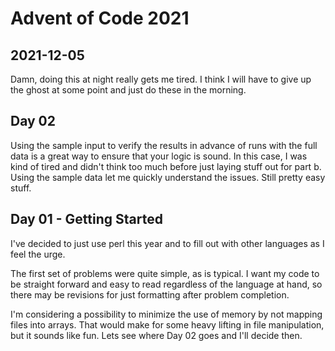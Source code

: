# Advent of Code 2021

## 2021-12-05

Damn, doing this at night really gets me tired.  I think I will have to give up the ghost at some point and just do these in the morning.

## Day 02

Using the sample input to verify the results in advance of runs with the full data is a great way to ensure that your logic is sound.  In this case, I was kind of tired and didn't think too much before just laying stuff out for part b.  Using the sample data let me quickly understand the issues.  Still pretty easy stuff.

## Day 01 - Getting Started

I've decided to just use perl this year and to fill out with other languages as I feel the urge.

The first set of problems were quite simple, as is typical.  I want my code to be straight forward and easy to read regardless of the language at hand, so there may be revisions for just formatting after problem completion.

I'm considering a possibility to minimize the use of memory by not mapping files into arrays.  That would make for some heavy lifting in file manipulation, but it sounds like fun.  Lets see where Day 02 goes and I'll decide then.
